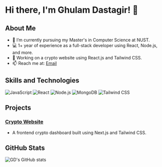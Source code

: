 # Hi there, I'm Ghulam Dastagir! 👋
## About Me
- 🌱 I’m currently pursuing my Master's in Computer Science at NUST.
- 💻 1+ year of experience as a full-stack developer using React, Node.js, and more.
- 🔭 Working on a crypto website using React.js and Tailwind CSS.
- 📫 Reach me at: [Email](mailto:alik36444@gmail.com)

## Skills and Technologies
![JavaScript](https://img.shields.io/badge/-JavaScript-333?style=flat&logo=javascript)
![React](https://img.shields.io/badge/-React-333?style=flat&logo=react)
![Node.js](https://img.shields.io/badge/-Node.js-333?style=flat&logo=node.js)
![MongoDB](https://img.shields.io/badge/-MongoDB-333?style=flat&logo=mongodb)
![Tailwind CSS](https://img.shields.io/badge/-TailwindCSS-333?style=flat&logo=tailwind-css)

## Projects
### [Crypto Website](https://github.com/GhulamDastagir/crypto-website)
- A frontend crypto dashboard built using Next.js and Tailwind CSS.

## GitHub Stats
![GD's GitHub stats](https://github-readme-stats.vercel.app/api?username=GhulamDastagir&show_icons=true&theme=radical)
